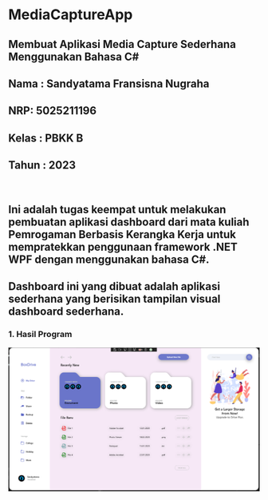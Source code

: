# MediaCaptureApp

<h2>Membuat Aplikasi Media Capture Sederhana Menggunakan Bahasa C#<h2>

## Nama : Sandyatama Fransisna Nugraha
## NRP: 5025211196
## Kelas : PBKK B
## Tahun : 2023

<br>

## Ini adalah tugas keempat untuk melakukan pembuatan aplikasi dashboard dari mata kuliah Pemrogaman Berbasis Kerangka Kerja untuk mempratekkan penggunaan framework .NET WPF dengan menggunakan bahasa C#. 

## Dashboard ini yang dibuat adalah aplikasi sederhana yang berisikan tampilan visual dashboard sederhana.


### 1. Hasil Program
![First](img/1.png)


